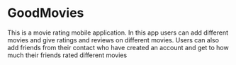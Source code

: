 # GoodMovies
This is a movie rating mobile application. In this app users can add different movies and give ratings and reviews on different movies. Users can also add friends from their contact who have created an account and get to how much their friends rated different movies
